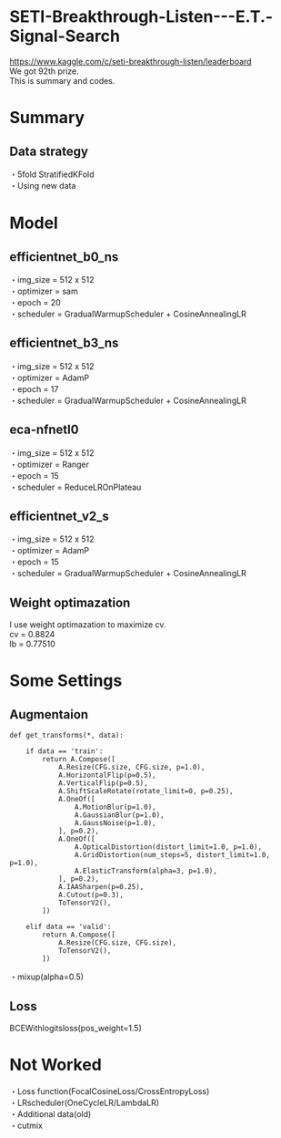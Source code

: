 # SETI-Breakthrough-Listen---E.T.-Signal-Search

https://www.kaggle.com/c/seti-breakthrough-listen/leaderboard  
We got 92th prize.  
This is summary and codes.

# Summary

## Data strategy
・5fold StratifiedKFold  
・Using new data  

# Model
## efficientnet_b0_ns
・img_size = 512 x 512  
・optimizer = sam  
・epoch = 20  
・scheduler = GradualWarmupScheduler + CosineAnnealingLR  

## efficientnet_b3_ns
・img_size = 512 x 512  
・optimizer = AdamP  
・epoch = 17    
・scheduler = GradualWarmupScheduler + CosineAnnealingLR  

## eca-nfnetl0  
・img_size = 512 x 512  
・optimizer = Ranger  
・epoch = 15    
・scheduler = ReduceLROnPlateau  

## efficientnet_v2_s    
・img_size = 512 x 512  
・optimizer = AdamP  
・epoch = 15    
・scheduler = GradualWarmupScheduler + CosineAnnealingLR 

## Weight optimazation 
I use weight optimazation to maximize cv.  
 cv = 0.8824  
 lb = 0.77510  

# Some Settings
## Augmentaion
```
def get_transforms(*, data):
    
    if data == 'train':
        return A.Compose([
            A.Resize(CFG.size, CFG.size, p=1.0),
            A.HorizontalFlip(p=0.5),
            A.VerticalFlip(p=0.5),
            A.ShiftScaleRotate(rotate_limit=0, p=0.25),
            A.OneOf([
                A.MotionBlur(p=1.0),
                A.GaussianBlur(p=1.0),
                A.GaussNoise(p=1.0),
            ], p=0.2),
            A.OneOf([
                A.OpticalDistortion(distort_limit=1.0, p=1.0),
                A.GridDistortion(num_steps=5, distort_limit=1.0, p=1.0),
                A.ElasticTransform(alpha=3, p=1.0),
            ], p=0.2),
            A.IAASharpen(p=0.25),
            A.Cutout(p=0.3),
            ToTensorV2(),
        ])

    elif data == 'valid':
        return A.Compose([
            A.Resize(CFG.size, CFG.size),
            ToTensorV2(),
        ])
```
・mixup(alpha=0.5)  

## Loss
BCEWithlogitsloss(pos_weight=1.5)  


# Not Worked
・Loss function(FocalCosineLoss/CrossEntropyLoss)  
・LRscheduler(OneCycleLR/LambdaLR)  
・Additional data(old)  
・cutmix  
